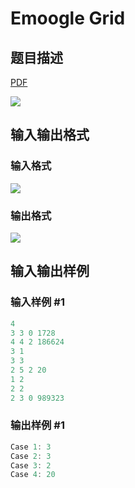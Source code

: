 # Emoogle Grid

## 题目描述

[problemUrl]: https://uva.onlinejudge.org/index.php?option=com_onlinejudge&Itemid=8&category=229&page=show_problem&problem=3067

[PDF](https://uva.onlinejudge.org/external/119/p11916.pdf)

![](https://cdn.luogu.com.cn/upload/vjudge_pic/UVA11916/44388c75a12ff789bdc3a3c77694439094413ddd.png)

## 输入输出格式

### 输入格式

![](https://cdn.luogu.com.cn/upload/vjudge_pic/UVA11916/152c51dd9a2f02601b90c74fd96ebc259c192683.png)

### 输出格式

![](https://cdn.luogu.com.cn/upload/vjudge_pic/UVA11916/843062d133247be4ab09207690dbd771caaa47ed.png)

## 输入输出样例

### 输入样例 #1

```cpp
4
3 3 0 1728
4 4 2 186624
3 1
3 3
2 5 2 20
1 2
2 2
2 3 0 989323
```


### 输出样例 #1

```cpp
Case 1: 3
Case 2: 3
Case 3: 2
Case 4: 20
```


